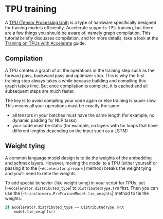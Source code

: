 <!--Copyright 2024 The HuggingFace Team. All rights reserved.

Licensed under the Apache License, Version 2.0 (the "License"); you may not use this file except in compliance with
the License. You may obtain a copy of the License at

http://www.apache.org/licenses/LICENSE-2.0

Unless required by applicable law or agreed to in writing, software distributed under the License is distributed on
an "AS IS" BASIS, WITHOUT WARRANTIES OR CONDITIONS OF ANY KIND, either express or implied. See the License for the
specific language governing permissions and limitations under the License.

⚠️ Note that this file is in Markdown but contain specific syntax for our doc-builder (similar to MDX) that may not be
rendered properly in your Markdown viewer.
-->

# TPU training

A [TPU (Tensor Processing Unit)](https://cloud.google.com/tpu/docs/intro-to-tpu) is a type of hardware specifically designed for training models efficiently. Accelerate supports TPU training, but there are a few things you should be aware of, namely graph compilation. This tutorial briefly discusses compilation, and for more details, take a look at the [Training on TPUs with Accelerate](../concept_guides/training_tpu) guide.

## Compilation

A TPU creates a graph of all the operations in the training step such as the forward pass, backward pass and optimizer step. This is why the first training step always takes a while because building and compiling this graph takes time. But once compilation is complete, it is cached and all subsequent steps are much faster.

The key is to avoid compiling your code again or else training is super slow. This means all your operations must be exactly the same:

* all tensors in your batches must have the same length (for example, no dynamic padding for NLP tasks)
* your code must be static (for example, no layers with for loops that have different lengths depending on the input such as a LSTM)

## Weight tying

A common language model design is to tie the weights of the embedding and softmax layers. However, moving the model to a TPU (either yourself or passing it to the [`~Accelerator.prepare`] method) breaks the weight tying and you'll need to retie the weights.

To add special behavior (like weight tying) in your script for TPUs, set [`~Accelerator.distributed_type`] to `DistributedType.TPU` first. Then you can use the [`~transformers.PreTrainedModel.tie_weights`] method to tie the weights.

```py
if accelerator.distributed_type == DistributedType.TPU:
    model.tie_weights()
```
